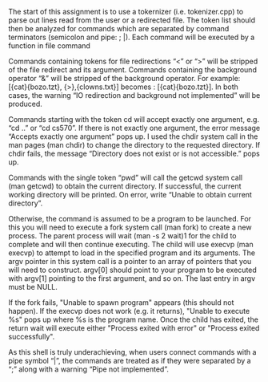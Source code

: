 The start of this assignment is to use a tokernizer (i.e. tokenizer.cpp) to parse out lines read from the user or a redirected file. 
The token list should then be analyzed for commands which are separated by command terminators (semicolon and pipe: ; |). 
Each command will be executed by a function in file command

  Commands containing tokens for file redirections “<” or “>” will be stripped of
  the file redirect and its argument. Commands containing the background operator
  “&” will be stripped of the background operator. For example: [{cat}{bozo.tzt},
  {>},{clowns.txt}] becomes : [{cat}{bozo.tzt}]. In both cases, the warning “IO
  redirection and background not implemented” will be produced.

  Commands starting with the token cd will accept exactly one argument, e.g. “cd
  ..” or “cd cs570”. If there is not exactly one argument, the error message “Accepts 
  exactly one argument” pops up. I used the chdir system call in the man pages (man chdir) to 
  change the directory to the requested directory. If chdir fails, the message “Directory does 
  not exist or is not accessible.” pops up. 

  Commands with the single token “pwd” will call the getcwd system call (man
  getcwd) to obtain the current directory. If successful, the current working
  directory will be printed. On error, write “Unable to obtain current directory”.
  
  Otherwise, the command is assumed to be a program to be launched. For this
  you will need to execute a fork system call (man fork) to create a new process.
  The parent process will wait (man -s 2 wait)1 for the child to complete and will
  then continue executing. The child will use execvp (man execvp) to attempt to
  load in the specified program and its arguments. The argv pointer in this system
  call is a pointer to an array of pointers that you will need to construct. argv[0]
  should point to your program to be executed with argv[1] pointing to the first
  argument, and so on. The last entry in argv must be NULL. 
   
  If the fork fails, "Unable to spawn program" appears (this should not happen). 
  If the execvp does not work (e.g. it returns), "Unable to execute %s" pops up where
  %s is the program name. 
  Once the child has exited, the return wait will execute either "Process exited with error" 
  or "Process exited successfully". 

As this shell is truly underachieving, when users connect commands with a
pipe symbol “|”, the commands are treated as if they were separated by a “;” along
with a warning “Pipe not implemented”. 

  
